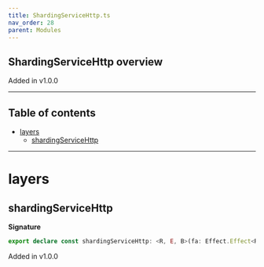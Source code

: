 ```yaml
---
title: ShardingServiceHttp.ts
nav_order: 28
parent: Modules
---
```


## ShardingServiceHttp overview

Added in v1.0.0

---

<h2 class="text-delta">Table of contents</h2>

- [layers](#layers)
  - [shardingServiceHttp](#shardingservicehttp)

---

# layers

## shardingServiceHttp

**Signature**

```ts
export declare const shardingServiceHttp: <R, E, B>(fa: Effect.Effect<R, E, B>) => unknown
```

Added in v1.0.0
